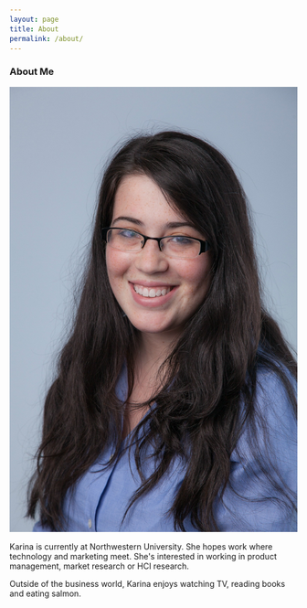 ```yaml
---
layout: page
title: About
permalink: /about/
---
```




### About Me

![KarinaHeadshot](/images/Karina.Updated.HEAdshot.final.jpg "Karina Headshot")

Karina is currently at Northwestern University. She hopes work where technology and marketing meet. She's interested in working in product management, market research or HCI research​. 

Outside of the business world, Karina enjoys watching TV, reading books and eating salmon.

